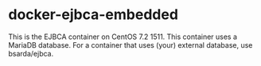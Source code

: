# docker-ejbca-embedded
This is the EJBCA container on CentOS 7.2 1511.
This container uses a MariaDB database.
For a container that uses (your) external database, use bsarda/ejbca.
